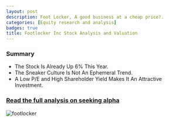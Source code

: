 ```yaml
---
layout: post
description: Foot Locker, A good business at a cheap price?.
categories: [Equity research and analysis] 
badges: true
title: Footlocker Inc Stock Analysis and Valuation
---
```



### Summary
- The Stock Is Already Up 6% This Year.
- The Sneaker Culture Is Not An Ephemeral Trend.
- A Low P/E and High Shareholder Yield Makes It An Attractive Investment.

### [Read the full analysis on seeking alpha](https://seekingalpha.com/instablog/52414763-mbarak-j-abubakar/5545883-foot-locker-good-business-cheap-price)
![footlocker](https://user-images.githubusercontent.com/80532199/172021581-1dce1afe-4323-49d7-8e68-d4563a60a446.png)
